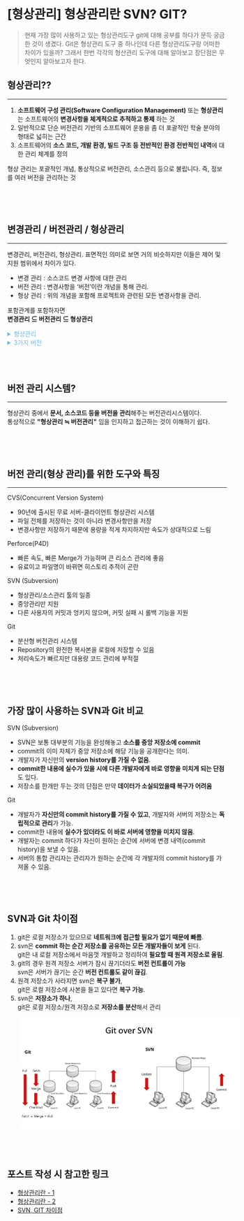 # [형상관리] 형상관리란 SVN? GIT?

> 현재 가장 많이 사용하고 있는 형상관리도구 git에 대해 공부를 하다가 문득 궁금한 것이 생겼다.
> Git은 형상관리 도구 중 하나인데 다른 형상관리도구랑 어떠한 차이가 있을까?
> 그래서 한번 각각의 형산관리 도구에 대해 알아보고 장단점은 무엇인지 알아보고자 한다.

## 형상관리??
***
1. **소프트웨어 구성 관리(Software Configuration Management)** 또는 **형상관리**는 소프트웨어의 **변경사항을 체계적으로 추적하고 통제** 하는 것  
2. 일반적으로 단순 버전관리 기반의 소프트웨어 운용을 좀 더 포괄적인 학술 분야의 형태로 넓히는 근간  
3. 소프트웨어의 **소스 코드, 개발 환경, 빌드 구조 등 전반적인 환경 전반적인 내역**에 대한 관리 체계를 정의

형상 관리는 포괄적인 개념, 통상적으로 버전관리, 소스관리 등으로 불립니다. 즉, 정보를 여러 버전을 관리하는 것

<div style="height: 50px;"></div>

## 변경관리 / 버전관리 / 형상관리
***
변경관리, 버전관리, 형상관리. 표면적인 의미로 보면 거의 비슷하지만 이들은 제어 및 지원 범위에서 차이가 있다.
- 변경 관리 : 소스코드 변경 사항에 대한 관리  
- 버전 관리 : 변경사항을 ‘버전’이란 개념을 통해 관리.
- 형상 관리 : 위의 개념을 포함해 프로젝트와 관련된 모든 변경사항을 관리.

포함관계를 포함하자면  
**변경관리 ⊆ 버전관리 ⊆ 형상관리**
<details>
    <summary style="color: rgba(113, 187, 222, 1); cursor: pointer;">형상관리</summary>
    <img src="/img/posts/형상관리/형상관리란.png">
</details>
<details>
    <summary style="color: rgba(113, 187, 222, 1); cursor: pointer;">3가지 버전</summary>
    <img src="/img/posts/형상관리/3가지_관리_사진.jpg">
</details>

<div style="height: 50px;"></div>

## 버전 관리 시스템?
***
형상관리 중에서 **문서, 소스코드 등을 버전을 관리**해주는 버전관리시스템이다.  
통상적으로 **"형상관리 ≒ 버전관리"** 임을 인지하고 접근하는 것이 이해하기 쉽다.  

<div style="height: 50px;"></div>

## 버전 관리(형상 관리)를 위한 도구와 특징
***
CVS(Concurrent Version System)
- 90년에 출시된 무료 서버-클라이언트 형상관리 시스템
- 파일 전체를 저장하는 것이 아니라 변경사항만을 저장
- 변경사항만 저장하기 때문에 용량을 적게 차지하지만 속도가 상대적으로 느림

Perforce(P4D)
- 빠른 속도, 빠른 Merge가 가능하며 큰 리소스 관리에 좋음
- 유료이고 파일명이 바뀌면 히스토리 추적이 곤란

SVN (Subversion)
- 형상관리/소스관리 툴의 일종
- 중앙관리만 지원
- 다른 사용자의 커밋과 엉키지 않으며, 커밋 실패 시 롤백 기능을 지원

Git
- 분산형 버전관리 시스템
- Repository의 완전한 복사본을 로컬에 저장할 수 있음
- 처리속도가 빠르지만 대용량 코드 관리에 부적절


<div style="height: 50px;"></div>

## 가장 많이 사용하는 SVN과 Git 비교
SVN (Subversion)
- SVN은 보통 대부분의 기능을 완성해놓고 **소스를 중앙 저장소에 commit**
- commit의 이미 자체가 중앙 저장소에 해당 기능을 공개한다는 의미.
- 개발자가 자신만의 **version history를 가질 수 없음**.
- **commit한 내용에 실수가 있을 시에 다른 개발자에게 바로 영향을 미치게 되는 단점**도 있다.
- 저장소를 한개만 두는 것의 단점은 만약 **데이터가 소실되었을때 복구가 어려움**

Git
- 개발자가 **자신만의 commit history를 가질 수 있고**, 개발자와 서버의 저장소는 **독립적으로 관리**가 가능.
- commit한 내용에 **실수가 있더라도 이 바로 서버에 영향을 미치지 않음**.
- 개발자는 commit 하다가 자신이 원하는 순간에 서버에 변경 내역(commit history)을 보낼 수 있음. 
- 서버의 통합 관리자는 관리자가 원하는 순간에 각 개발자의 commit history를 가져올 수 있음.

<div style="height: 50px;"></div>

## SVN과 Git 차이점
1. git은 로컬 저장소가 있으므로 **네트워크에 접근할 필요가 없기 때문에 빠름**.
2. svn은 **commit 하는 순간 저장소를 공유하는 모든 개발자들이 보게** 된다. <br>git은 내 로컬 저장소에서 마음껏 개발하고 정리하여 **필요할 때 원격 저장소로 올림**.
3. git의 경우 원격 저장소 서버가 잠시 끊기더라도 **버전 컨트롤이 가능** <br>svn은 서버가 끊기는 순간 **버전 컨트롤도 같이 끊김**.
4. 원격 저장소가 사라지면 svn은 **복구 불가**,<br>git은 로컬 저장소에 사본을 들고 있다면 **복구 가능**.
5. svn은 **저장소가 하나**,<br>git은 로컬 저장소/원격 저장소로 **저장소를 분산**해서 관리  

<img style="margin-left: 30px; width: 500px;" src="/img/posts/형상관리/git_svn.jpg">
<div style="height: 50px;"></div>

## 포스트 작성 시 참고한 링크
- [형상관리란 - 1](https://kurukurucoding.tistory.com/68)
- [형상관리란 - 2](https://sujinnaljin.medium.com/software-engineering-%ED%98%95%EC%83%81-%EA%B4%80%EB%A6%AC%EC%97%90-%EB%8C%80%ED%95%98%EC%97%AC-932d14f6f341)
- [SVN, GIT 차이점](https://s-yeonjuu.tistory.com/53)



